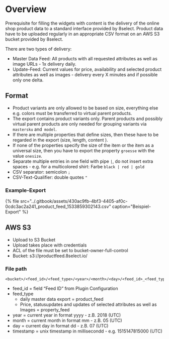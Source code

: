 # Overview

Prerequisite for filling the widgets with content is the delivery of the online shop product data to a standard interface provided by 8select. Product data have to be uploaded regularly in an appropriate CSV format on an AWS S3 bucket provided by 8select.

There are two types of delivery:

* Master Data Feed: All products with all requested attributes as well as image URLs - 1x delivery daily.
* Update-Feed: Current values ​​for price, availability and selected product attributes as well as images - delivery every X minutes and if possible only one delta.

## Format

* Product variants are only allowed to be based on size, everything else e.g. colors must be transferred to virtual parent products.
*  The export contains product variants only. Parent products and possibly virtual parent products are only needed for grouping variants via `mastersku` and` model`.
* If there are multiple properties that define sizes, then these have to be regarded in the export \(size, length, content \).
* If none of the properties specify the size of the item or the item as a universal size, then you have to export the property `groesse` with the value `onesize`.
* Separate multiple entries in one field with pipe `|`, do not insert extra spaces - e.g. for a multicolored shirt: Farbe `black | red | gold`
* CSV separator: semicolon `;`
* CSV-Text-Qualifier: double quotes `"`

### Example-Export

{% file src="../.gitbook/assets/430ac9fb-4bf3-4405-af0c-0cdc3ac2a241\_product\_feed\_1533859302143.csv" caption="Beispiel-Export" %}

## AWS S3

* Upload to S3 Bucket
* Upload takes place with credentials
* ACL of the file must be set to bucket-owner-full-control
* Bucket: s3://productfeed.8select.io/

### File path

```text
<bucket>/<feed_id>/<feed_type>/<year>/<month>/<day>/<feed_id>_<feed_type>_<timestamp>.csv
```

* feed\_id = field “Feed ID” from Plugin Configuration
* feed\_type
  * daily master data export = product\_feed
  * Price, statusupdates and updates of selected attributes as well as Images = property\_feed
* year = current year in format yyyy - z.B. 2018 \(UTC\)
* month = current month in format mm - z.B. 05 \(UTC\)
* day = current day in format dd - z.B. 07 \(UTC\)
* timestamp = unix timestamp in millisecondd - e.g. 1515147815000 \(UTC\)


